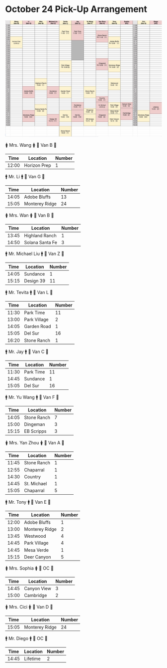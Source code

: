 # October 24 Pick-Up Arrangement

![10_24_pick](10_24_pick.jpg)

🚺 Mrs. Wang 🚺
🔑 Van B 🔑

| Time  | Location  | Number |
| ----- | --------- | ------ |
| 12:00 | Horizon Prep | 1 |

🚹 Mr. Li 🚹
🔑 Van G 🔑

| Time  | Location  | Number |
| ----- | --------- | ------ |
| 14:05 | Adobe Bluffs | 13   |
| 15:05 | Monterey Ridge | 24  |

🚺 Mrs. Wan 🚺
🔑 Van B 🔑

| Time  | Location  | Number |
| ----- | --------- | ------ |
| 13:45 | Highland Ranch | 1 |
| 14:50 | Solana Santa Fe | 3 |

🚹 Mr. Michael Liu 🚹
🔑 Van Z 🔑

| Time  | Location  | Number |
| ----- | --------- | ------ |
| 14:05 | Sundance | 1 |
| 15:15 | Design 39 | 11 |

🚹 Mr. Tevita 🚹
🔑 Van L 🔑

| Time  | Location  | Number |
| ----- | --------- | ------ |
| 11:30 | Park Time | 11 |
| 13:00 | Park Village | 2 |
| 14:05 | Garden Road | 1 |
| 15:05 | Del Sur | 16 |
| 16:20 | Stone Ranch | 1 |

🚹 Mr. Jay 🚹
🔑 Van C 🔑 

| Time  | Location  | Number |
| ----- | --------- | ------ |
| 11:30 | Park Time | 11 |
| 14:45 | Sundance | 1 |
| 15:05 | Del Sur | 16 |

🚹 Mr. Yu Wang 🚹
🔑 Van F 🔑 

| Time  | Location  | Number |
| ----- | --------- | ------ | 
| 14:05 | Stone Ranch | 7 |
| 15:00 | Dingeman | 3 | 
| 15:15 | EB Scripps | 3 |

🚺 Mrs. Yan Zhou 🚺
🔑 Van A 🔑 

| Time  | Location  | Number |
| ----- | --------- | ------ |
| 11:45 | Stone Ranch | 1 |
| 12:55 | Chaparral | 1 |
| 14:30 | Country | 1 |
| 14:45 | St. Michael | 1 |
| 15:05 | Chaparral | 5 |

🚹 Mr. Tony 🚹
🔑 Van E 🔑 

| Time  | Location  | Number |
| ----- | --------- | ------ |
| 12:00 | Adobe Bluffs |1|
| 13:00 | Monterey Ridge |2|
| 13:45 | Westwood | 4 |
| 14:45 | Park Village |4|
| 14:45 | Mesa Verde | 1 |
| 15:15 | Deer Canyon | 5 |

🚺 Mrs. Sophia 🚺
🔑 OC 🔑 

| Time  | Location  | Number |
| ----- | --------- | ------ |
| 14:45 | Canyon View |3|
| 15:00 | Cambridge |2|

🚺 Mrs. Cici 🚺
🔑 Van D 🔑 

| Time  | Location  | Number |
| ----- | --------- | ------ |
| 15:05 | Monterey Ridge |24|

🚹 Mr. Diego 🚹
🔑 OC 🔑 

| Time  | Location  | Number |
| ----- | --------- | ------ |
| 14:45 | Lifetime |2|